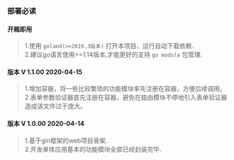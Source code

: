 ###  部署必读

#### 开箱即用
>   1.使用 `goland(>=2019.3版本)` 打开本项目，运行自动下载依赖.  
>   2.建议go语言使用>=1.14版本,才能更好的支持 `go module` 包管理.  

#### 版本 V 1.1.00   2020-04-15 
>   1.增加容器，将一些比较繁琐的功能模块率先注册在容器，方便后续调用。
>   2.表单参数验证器首先注册在容器，避免在路由模块不停地引入表单验证器造成该文件过于庞大。   
>
#### 版本 V 1.0.00   2020-04-14 
>   1.基于gin框架的web项目骨架.  
>   2.开发单体应用基本的功能模块全部已经封装完毕.  
